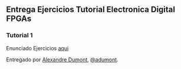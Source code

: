 ## Entrega Ejercicios Tutorial Electronica Digital FPGAs

### Tutorial 1

Enunciado Ejercicios [aqui](https://github.com/Obijuan/digital-electronics-with-open-FPGAs-tutorial/wiki/Video-1:-Electr%C3%B3nica-digital-para-todos#ejercicios-propuestos-4-bitpoints)

Entregado por [Alexandre Dumont](https://github.com/adumont/), [@adumont](https://twitter.com/adumont).
